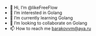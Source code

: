 - 👋 Hi, I’m @likeFreeFlow
- 👀 I’m interested in Golang
- 🌱 I’m currently learning Golang
- 💞️ I’m looking to collaborate on Golang
- 📫 How to reach me barakovvm@aya.ru

<!---
likeFreeFlow/likeFreeFlow is a ✨ special ✨ repository because its `README.md` (this file) appears on your GitHub profile.
You can click the Preview link to take a look at your changes.
--->
